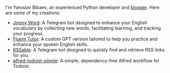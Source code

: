 I'm Yaroslav Bibaev, an experienced Python developer and [blogger](https://bibaev.dev). Here are some of my creations:

* [Jimmy Word](https://jimmyword.com): A Telegram bot designed to enhance your English vocabulary by collecting new words, facilitating learning, and tracking your progress.
* [Fluent Tutor](https://chatgpt.com/g/g-T5rjmpP2r-fluent-tutor): A custom GPT version tailored to help you practice and enhance your spoken English skills.
* [RSSable](https://t.me/rssablebot): A Telegram bot designed to quickly find and retrieve RSS links for you.
* [alfred-todoist-simple](https://github.com/ybibaev/alfred-todoist-simple?tab=readme-ov-file#simple-todoist-workflow-for-alfred): A simple, dependency-free Alfred workflow for Todoist.
